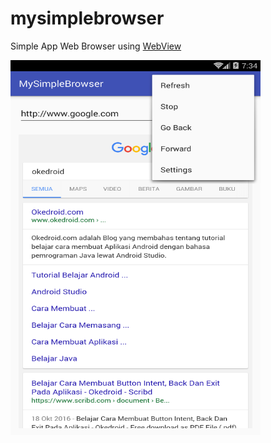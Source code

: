 # mysimplebrowser

Simple App Web Browser using [WebView](https://developer.android.com/reference/android/webkit/WebView.html)

<a href="url"><img src="https://raw.githubusercontent.com/fathurzero/mysimplebrowser/master/screenshot.png" align="left" height="600" width="400" ></a>
